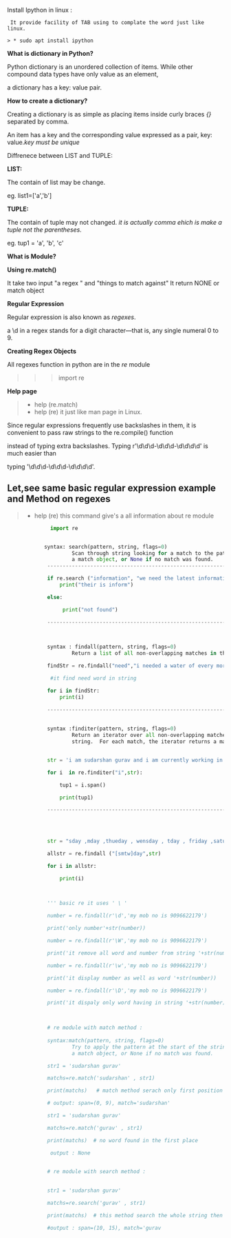 Install Ipython in linux :
 
     It provide facility of TAB using to complate the word just like linux.
     
    > * sudo apt install ipython

**What is dictionary in Python?**

Python dictionary is an unordered collection of items. While other compound data types have only value as an element, 

a dictionary has a key: value pair.

**How to create a dictionary?**

Creating a dictionary is as simple as placing items inside curly braces *{}* separated by comma.

An item has a key and the corresponding value expressed as a pair, key: value.*key must be unique*

Diffrenece between LIST and TUPLE:

**LIST:**

 The contain of list may be change.
 
 eg. list1=['a','b']
 
 **TUPLE:**
  
   The contain of tuple may not changed.
        *it is actually comma ehich is make a tuple not the parentheses.*
        
  eg. tup1 = 'a', 'b', 'c'
    
 **What is Module?**
      
 **Using re.match()**
  
   It take two input 
   "a regex " and "things to match against"
   It return NONE or match object
   
 **Regular Expression**
   
 Regular expression is also known as *regexes*.
   
 a \d in a regex stands for a digit character—that is, any single numeral 0 to 9. 
   
 **Creating Regex Objects** 
 
 All regexes function in python are in the *re* module
 
 >>> import re
 
 **Help page**
 
 > * help (re.match)
 > * help (re)
      it just like man page in Linux.
      
 Since regular expressions frequently use backslashes in them, it is convenient to pass raw strings to the re.compile() function
 
 instead of typing extra backslashes. Typing r'\d\d\d-\d\d\d-\d\d\d\d' is much easier than 
 
 typing '\\d\\d\\d-\\d\\d\\d-\\d\\d\\d\\d'.
 
 
## Let,see same basic regular expression example and Method on regexes

> * help (re) this command give's a all information about re module

 ```python
               import re


             syntax: search(pattern, string, flags=0)
                      Scan through string looking for a match to the pattern, returning
                      a match object, or None if no match was found.
              ----------------------------------------------------------------------------        

              if re.search ("information", "we need the latest information"):
                  print("their is inform")

              else:

                   print("not found")

              ----------------------------------------------------------------------------
              


              syntax : findall(pattern, string, flags=0)
                      Return a list of all non-overlapping matches in the string

              findStr = re.findall("need","i needed a water of every morning...")

               #it find need word in string 

              for i in findStr:
                  print(i)

              ---------------------------------------------------------------------------
             
            
              syntax :finditer(pattern, string, flags=0)
                      Return an iterator over all non-overlapping matches in the
                      string.  For each match, the iterator returns a match object.


              str = 'i am sudarshan gurav and i am currently working in krishagni solution private limited'

              for i  in re.finditer("i",str):

                  tup1 = i.span()

                  print(tup1)

              -----------------------------------------------------------------------------
              
              


              str = "sday ,mday ,thueday , wensday , tday , friday ,saturday "

              allstr = re.findall ("[smtw]day",str)

              for i in allstr:

                  print(i)


                 
              ''' basic re it uses ' \ '

              number = re.findall(r'\d','my mob no is 9096622179')

              print('only number'+str(number))

              number = re.findall(r'\W','my mob no is 9096622179')

              print('it remove all word and number from string '+str(number))

              number = re.findall(r'\w','my mob no is 9096622179')

              print('it display number as well as word '+str(number))

              number = re.findall(r'\D','my mob no is 9096622179')

              print('it dispaly only word having in string '+str(number)) #remove number from existing string


              
              # re module with match method :
              
              syntax:match(pattern, string, flags=0)
                      Try to apply the pattern at the start of the string, returning
                      a match object, or None if no match was found.

              str1 = 'sudarshan gurav'

              matchs=re.match('sudarshan' , str1)

              print(matchs)   # match method serach only first position of string

              # output: span=(0, 9), match='sudarshan'

              str1 = 'sudarshan gurav'

              matchs=re.match('gurav' , str1)

              print(matchs)  # no word found in the first place

               output : None

              
              # re module with search method :

              
              str1 = 'sudarshan gurav'

              matchs=re.search('gurav' , str1)

              print(matchs)  # this method search the whole string then give result

              #output : span=(10, 15), match='gurav

                
```
   
